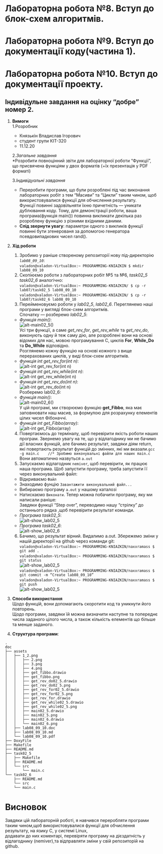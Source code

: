 # **Лабораторна робота №8. Вступ до блок-схем алгоритмів.**

# **Лабораторна робота №9. Вступ до документації коду(частина 1).**

# **Лабораторна робота №10. Вступ до документації проекту.**

## Індивідульне завдання на оцінку “добре” номер 2.

1.	**Вимоги**  
	1.Розробник  
	- Князькін Владислав Ігорович  
	- студент групи КІТ-320  
	- 11.12.20  
		
	2.*Загальне завдання*  
	*Розробити повноцінний звіти для лабораторної роботи “Функції”, що присвячена функціям у двох форматів (+їх презентація у PDF форматі)  
		
	3.*Індивідуальні завдання*  
	 - Переробити програми, що були розроблені під час виконання лабораторних робіт з тем “Масиви” та “Цикли” таким чином, щоб використовувалися функції для обчислення результату.  
	Функції повинні задовільняти їхню причетність — уникати дублювання коду. Тому, для демонстрації роботи, ваша програма(функція main()) повинна викликати декілька раз розроблену функцію з різними вхідними даними.  
	- **Слід звернути увагу**: параметри одного з викликів функції повинні бути згенерованя за допомогою генератора псевдовипадкових чисел rand().  

2.	**Хід роботи**  
	1.	Зробимо у раніше створеному репозиторії нову під-директорію *`lab08_09_10`*:  
	```valadon@valadon-VirtualBox:~ PROGRAMMING-KNIAZKIN $ mkdir lab08_09_10```  
	2.	Cкопіюємо роботи з лабораторних робіт №5 та №6, *task02_5* *task02_6* аналогічно:  
	```valadon@valadon-VirtualBox:~ PROGRAMMING-KNIAZKIN/ $ cp -r lab07/task02_5 lab08_09_10```  
	```valadon@valadon-VirtualBox:~ PROGRAMMING-KNIAZKIN/ $ cp -r lab07/task02_6 lab08_09_10```  
	3.	Перейменовуємо роботи у *lab02_5*,  *lab02_6*. Переглянемо наші програми у вигляді блок-схем алгоритмів.  
	Спочатку — розберемо *lab02_5*:  
	-	*Функція main()*:  
	![alt-main02_5()](assets/main02_5.png)  
	Усі три функції, а саме *get_rev_for*, *get_rev_while* та *get_rev_do*, виконують одну й теж саму дію, але розроблені вони на основі відомих для нас, мовою програмування C, циклів **For**, **While_Do** та **Do_While** відповідно.  
	Розглянемо кожну функцію на основі кожного з вище перерахованих циклів, у виді блок-схем алгоритмів.  
	-	*Функція int get_rev_for(int n)*:  
	![alt-int get_rev_for(int n)](assets/get_rev_for02_5.png)  
	-	*Функція int get_rev_while(int n)*:  
	![alt-int get_rev_while(int n)](assets/get_rev_while02_5.png)  
	-	*Функція int get_rev_do(int n)*:  
	![alt-int get_rev_do(int n)](assets/get_rev_do02_5.png)  
	Розберемо lab02_6:  
	-	*Функція main()*:  
	![alt-main02_6()](assets/main02_6.png)  
	У цій програмі, ми створюємо функцію **get_Fibbo**, яка має заповнювати наш масив, за формулою для розрахунку елементів цілих чисел Фібоначчі.  
	-	*Функція int get_Fibbo(array)*:  
	![alt-int get_Fibbo(array)](assets/get_fibbo.png)  
	4)	Повертаємось до терміналу, щоб перевірити якість роботи наших програм. Звернемо увагу на те, що у відлагоднику ми не бачимо дії власних функцій, але бачимо результат, завдяки діям return, які повертають результат функцій до змінних, які ми вказали.```gcc -g main.c 	//* Зробимо виконувальні файли для наших main.c```  
	       Вони автоматично назвуться ```a.out```  
	5)	Запускаємо відлагодник `nemiver`, щоб перевірити, як працює наша програма. Щоб запустити програму, треба запустити її через виконувальний файл:  
	-	Відкриваємо `Файл`
	-	Знаходимо фунцію `Завантажити виконувальний файл...`
	-	Вибираємо програму `a.out` у нашому каталозі
	-	Натискаємо `Виконати`.
	Тепер можна побачити програму, яку ми написали раніше:  
       Завдяки функції “Step over”, переводимо нашу “стрілку” до останнього рядка ,щоб перевірити результат команди.  
       -	*Програма task02_5*:  
       ![alt-show_lab02_5](assets/1_2.png)  
       -	*Програма task02_6*:  
       ![alt-show_lab02_6](assets/2.png)  
       6)	Бачимо, що результат вірний. Видалимо a.out. Збережемо зміни у нашій директорії на github через команди git:  
	```valadon@valadon-VirtualBox:~ PROGRAMMING-KNIAZKIN/naxxramass $ git add .```  
	```valadon@valadon-VirtualBox:~ PROGRAMMING-KNIAZKIN/naxxramass $ git status```  
	![alt-show_lab02_5](assets/3.png)  
	```valadon@valadon-VirtualBox:~ PROGRAMMING-KNIAZKIN/naxxramass $ git commit -m “Create lab08_09_10”```  
	```valadon@valadon-VirtualBox:~ PROGRAMMING-KNIAZKIN/naxxramass $ git push```  
	![alt-show_lab02_5](assets/4.png)  
3.	**Способи використання**  
	Щодо функцій, вони допомагають скоротити код та уникнути його повторень.  
	Щодо програми, завдяки їй можна визначити наступне та попереднє числа заданого цілого числа, а також кількість елементів що більше та менше заданого.
4.	**Структура програми**:  
```
.
doc
├── assets
│   ├── 1_2.png
│   │   ├── 2.png
│   │   ├── 3.png
│   │   ├── 4.png
│   │   ├── get_fibbo.drawio
│   │   ├── get_fibbo.png
│   │   ├── get_rev_do02_5.drawio
│   │   ├── get_rev_do02_5.png
│   │   ├── get_rev_for02_5.drawio
│   │   ├── get_rev_for02_5.png
│   │   ├── get_rev_for.drawio
│   │   ├── get_rev_while02_5.drawio
│   │   ├── get_rev_while02_5.png
│   │   ├── main02_5.drawio
│   │   ├── main02_5.png
│   │   ├── main02_6.drawio
│   │   └── main02_6.png
│   ├── lab08_09_10.doc
│   ├── lab08_09_10.md
│   └── lab08_09_10.pdf
├── DoxyFile
├── Makefile
├── README.md
├── task02_5
│   ├── Makefile
│   ├── README.md
│   └── src
│       └── main.c
└── task02_6
    ├── README.md
    └── src
	└── main.c

```

#	**Висновок**
Завдяки цій лабораторній роботі, я навчився переробляти програми таким  чином,щоб використовувалися функції для обчислення результату, на язику C, у системі Linux,  
додавати до них коментарі, перевіряти програму на дієздатність у відлагоднику (nemiver),та відправляти зміни у свій репозиторій на github.  
	
